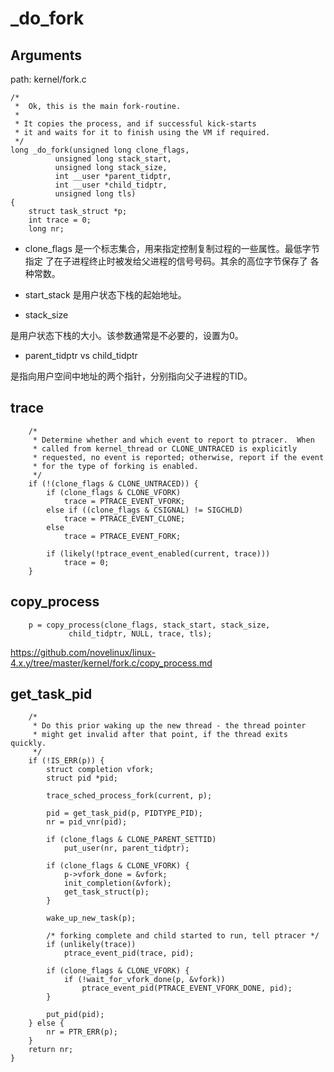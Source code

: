 _do_fork
========================================

Arguments
----------------------------------------

path: kernel/fork.c
```
/*
 *  Ok, this is the main fork-routine.
 *
 * It copies the process, and if successful kick-starts
 * it and waits for it to finish using the VM if required.
 */
long _do_fork(unsigned long clone_flags,
          unsigned long stack_start,
          unsigned long stack_size,
          int __user *parent_tidptr,
          int __user *child_tidptr,
          unsigned long tls)
{
    struct task_struct *p;
    int trace = 0;
    long nr;
```

* clone_flags
是一个标志集合，用来指定控制复制过程的一些属性。最低字节指定
了在子进程终止时被发给父进程的信号号码。其余的高位字节保存了
各种常数。

* start_stack
是用户状态下栈的起始地址。

* stack_size

是用户状态下栈的大小。该参数通常是不必要的，设置为0。

* parent_tidptr vs child_tidptr

是指向用户空间中地址的两个指针，分别指向父子进程的TID。

trace
----------------------------------------

```
    /*
     * Determine whether and which event to report to ptracer.  When
     * called from kernel_thread or CLONE_UNTRACED is explicitly
     * requested, no event is reported; otherwise, report if the event
     * for the type of forking is enabled.
     */
    if (!(clone_flags & CLONE_UNTRACED)) {
        if (clone_flags & CLONE_VFORK)
            trace = PTRACE_EVENT_VFORK;
        else if ((clone_flags & CSIGNAL) != SIGCHLD)
            trace = PTRACE_EVENT_CLONE;
        else
            trace = PTRACE_EVENT_FORK;

        if (likely(!ptrace_event_enabled(current, trace)))
            trace = 0;
    }
```

copy_process
----------------------------------------

```
    p = copy_process(clone_flags, stack_start, stack_size,
             child_tidptr, NULL, trace, tls);
```

https://github.com/novelinux/linux-4.x.y/tree/master/kernel/fork.c/copy_process.md

get_task_pid
----------------------------------------

```
    /*
     * Do this prior waking up the new thread - the thread pointer
     * might get invalid after that point, if the thread exits quickly.
     */
    if (!IS_ERR(p)) {
        struct completion vfork;
        struct pid *pid;

        trace_sched_process_fork(current, p);

        pid = get_task_pid(p, PIDTYPE_PID);
        nr = pid_vnr(pid);

        if (clone_flags & CLONE_PARENT_SETTID)
            put_user(nr, parent_tidptr);

        if (clone_flags & CLONE_VFORK) {
            p->vfork_done = &vfork;
            init_completion(&vfork);
            get_task_struct(p);
        }

        wake_up_new_task(p);

        /* forking complete and child started to run, tell ptracer */
        if (unlikely(trace))
            ptrace_event_pid(trace, pid);

        if (clone_flags & CLONE_VFORK) {
            if (!wait_for_vfork_done(p, &vfork))
                ptrace_event_pid(PTRACE_EVENT_VFORK_DONE, pid);
        }

        put_pid(pid);
    } else {
        nr = PTR_ERR(p);
    }
    return nr;
}
```
